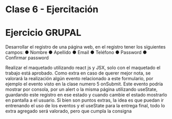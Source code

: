 # Clase 6 - Ejercitación

# Ejercicio GRUPAL

Desarrollar el registro de una página web, en el registro tener los siguientes campos:
● Nombre
● Apellido
● Email
● Teléfono
● Password
● Confirmar password

Realizar el maquetado utilizando react js y JSX, solo con el maquetado el trabajo está aprobado.
Como extra en caso de querer mejor nota, se valorará la realización algún evento relacionado a este
formulario, por ejemplo el evento visto en la clase numero 5 onSubmit.
Este evento podría mostrar por consola, por un alert o la misma página utilizando useState,
guardando este registro en ese estado y cuando cambie el estado mostrarlo en pantalla a el usuario.
Si bien son puntos extras, la idea es que puedan ir entrenando el uso de los eventos y el useState
para la entrega final, todo lo extra agregado será valorado, pero que cumpla la consigna
